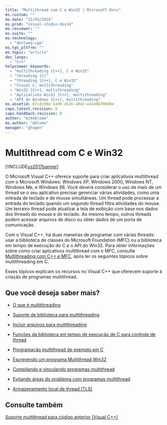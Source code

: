 ```yaml
---
title: "Multithread com C e Win32 | Microsoft Docs"
ms.custom: ""
ms.date: "12/03/2016"
ms.prod: "visual-studio-dev14"
ms.reviewer: ""
ms.suite: ""
ms.technology: 
  - "devlang-cpp"
ms.tgt_pltfrm: ""
ms.topic: "article"
dev_langs: 
  - "C++"
helpviewer_keywords: 
  - "multithreading [C++], C e Win32"
  - "threading [C]"
  - "threading [C++], C e Win32"
  - "Visual C, multithreading"
  - "Win32 [C++], multithreading"
  - "Aplicativos Win32 [C++], multithreading"
  - "API do Windows [C++], multithreading"
ms.assetid: 67cdc99e-1ad9-452b-a042-ed246b70040e
caps.latest.revision: 8
caps.handback.revision: 8
author: "mikeblome"
ms.author: "mblome"
manager: "ghogen"
---
```

# Multithread com C e Win32
[!INCLUDE[vs2017banner](../../assembler/inline/includes/vs2017banner.md)]

O Microsoft Visual C\+\+ oferece suporte para criar aplicativos multithread com o Microsoft Windows: Windows XP, Windows 2000, Windows NT, Windows Me, e Windows 98.  Você deverá considerar o uso de mais de um thread se o seu aplicativo precisar gerenciar várias atividades, como uma entrada de teclado e de mouse simultâneas.  Um thread pode processar a entrada do teclado quando um segundo thread filtra atividades do mouse.  Um terceiro thread pode atualizar a tela de exibição com base nos dados dos threads do mouse e do teclado.  Ao mesmo tempo, outros threads podem acessar arquivos de disco ou obter dados de um porta de comunicação.  
  
 Com o Visual C\+\+, há duas maneiras de programar com várias threads: usar a biblioteca de classes do Microsoft Foundation \(MFC\) ou a biblioteca em tempo de execução do C e o API do Win32.  Para obter informações sobre como criar aplicativos multithread com o MFC, consulte [Multithreading com C\+\+ e MFC](../../parallel/multithreading-with-cpp-and-mfc.md), após ler os seguintes tópicos sobre multithreading em C.  
  
 Esses tópicos explicam os recursos no Visual C\+\+ que oferecem suporte à criação de programas multithread.  
  
## Que você deseja saber mais?  
  
-   [O que é multithreading](../../parallel/multithread-programs.md)  
  
-   [Suporte de biblioteca para multithreading](../../parallel/library-support-for-multithreading.md)  
  
-   [Incluir arquivos para multithreading](../../parallel/include-files-for-multithreading.md)  
  
-   [Funções da biblioteca em tempo de execução de C para controle de thread](../../parallel/c-run-time-library-functions-for-thread-control.md)  
  
-   [Programação multithread de exemplo em C](../../parallel/sample-multithread-c-program.md)  
  
-   [Escrevendo um programa Multithread Win32](../Topic/Writing%20a%20Multithreaded%20Win32%20Program.md)  
  
-   [Compilando e vinculando programas multithread](../../parallel/compiling-and-linking-multithread-programs.md)  
  
-   [Evitando áreas do problema com programas multithread](../Topic/Avoiding%20Problem%20Areas%20with%20Multithread%20Programs.md)  
  
-   [Armazenamento local de thread \(TLS\)](../../parallel/thread-local-storage-tls.md)  
  
## Consulte também  
 [Suporte multithread para código anterior \(Visual C\+\+\)](../../parallel/multithreading-support-for-older-code-visual-cpp.md)